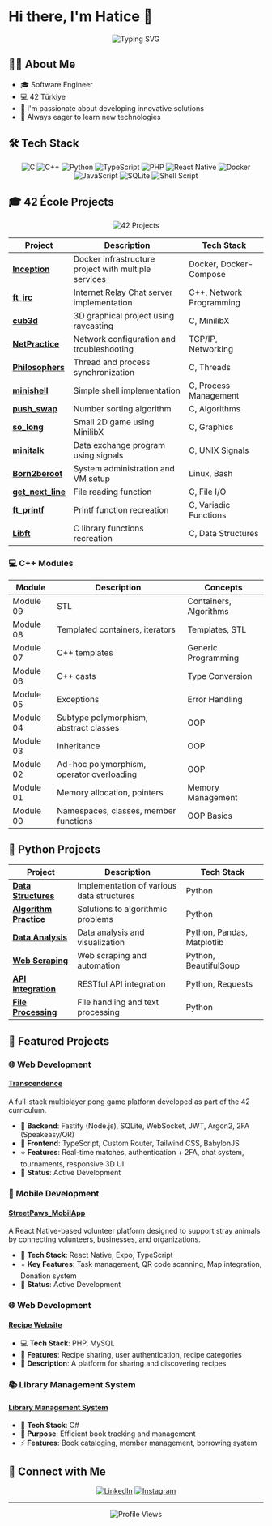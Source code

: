 # Hi there, I'm Hatice 👋

<div align="center">
  <img src="https://readme-typing-svg.herokuapp.com?font=Fira+Code&pause=1000&color=6B5FF7&center=true&vCenter=true&width=435&lines=Software+Engineering+Student;42+T%C3%BCrkiye+Student;Full+Stack+Developer" alt="Typing SVG" />
</div>

## 👩‍💻 About Me

- 🎓 Software Engineer
- 💻 42 Türkiye
- 🌱 I'm passionate about developing innovative solutions
- 🚀 Always eager to learn new technologies

## 🛠️ Tech Stack

<div align="center">
  
![C](https://img.shields.io/badge/c-%2300599C.svg?style=for-the-badge&logo=c&logoColor=white)
![C++](https://img.shields.io/badge/c++-%2300599C.svg?style=for-the-badge&logo=c%2B%2B&logoColor=white)
![Python](https://img.shields.io/badge/python-3670A0?style=for-the-badge&logo=python&logoColor=ffdd54)
![TypeScript](https://img.shields.io/badge/typescript-%23007ACC.svg?style=for-the-badge&logo=typescript&logoColor=white)
![PHP](https://img.shields.io/badge/php-%23777BB4.svg?style=for-the-badge&logo=php&logoColor=white)
![React Native](https://img.shields.io/badge/react_native-%2320232a.svg?style=for-the-badge&logo=react&logoColor=%2361DAFB)
![Docker](https://img.shields.io/badge/docker-%230db7ed.svg?style=for-the-badge&logo=docker&logoColor=white)
![JavaScript](https://img.shields.io/badge/javascript-%23323330.svg?style=for-the-badge&logo=javascript&logoColor=%23F7DF1E)
![SQLite](https://img.shields.io/badge/sqlite-%2307405e.svg?style=for-the-badge&logo=sqlite&logoColor=white)
![Shell Script](https://img.shields.io/badge/shell_script-%23121011.svg?style=for-the-badge&logo=gnu-bash&logoColor=white)

</div>


## 🎓 42 École Projects

<div align="center">
  <img src="https://img.shields.io/badge/42-Projects-00599C?style=for-the-badge&logo=42&logoColor=white" alt="42 Projects"/>
</div>

| Project | Description | Tech Stack |
|---------|-------------|------------|
| [**Inception**](https://github.com/ozkyhatice/Inception) | Docker infrastructure project with multiple services | Docker, Docker-Compose |
| [**ft_irc**](https://github.com/ozkyhatice/FT_IRC) | Internet Relay Chat server implementation | C++, Network Programming |
| [**cub3d**](https://github.com/ozkyhatice/cub3d) | 3D graphical project using raycasting | C, MinilibX |
| [**NetPractice**](https://github.com/ozkyhatice) | Network configuration and troubleshooting | TCP/IP, Networking |
| [**Philosophers**](https://github.com/ozkyhatice/philosophers) | Thread and process synchronization | C, Threads |
| [**minishell**](https://github.com/ozkyhatice/MINISHELL) | Simple shell implementation | C, Process Management |
| [**push_swap**](https://github.com/ozkyhatice) | Number sorting algorithm | C, Algorithms |
| [**so_long**](https://github.com/ozkyhatice) | Small 2D game using MinilibX | C, Graphics |
| [**minitalk**](https://github.com/ozkyhatice/minitalk) | Data exchange program using signals | C, UNIX Signals |
| [**Born2beroot**](https://github.com/ozkyhatice) | System administration and VM setup | Linux, Bash |
| [**get_next_line**](https://github.com/ozkyhatice/get_next_line) | File reading function | C, File I/O |
| [**ft_printf**](https://github.com/ozkyhatice/FT_PRINTF) | Printf function recreation | C, Variadic Functions |
| [**Libft**](https://github.com/ozkyhatice/_LIBFT_) | C library functions recreation | C, Data Structures |

### 💻 C++ Modules
| Module | Description | Concepts |
|--------|-------------|----------|
| Module 09 | STL | Containers, Algorithms |
| Module 08 | Templated containers, iterators | Templates, STL |
| Module 07 | C++ templates | Generic Programming |
| Module 06 | C++ casts | Type Conversion |
| Module 05 | Exceptions | Error Handling |
| Module 04 | Subtype polymorphism, abstract classes | OOP |
| Module 03 | Inheritance | OOP |
| Module 02 | Ad-hoc polymorphism, operator overloading | OOP |
| Module 01 | Memory allocation, pointers | Memory Management |
| Module 00 | Namespaces, classes, member functions | OOP Basics |

## 🐍 Python Projects
| Project | Description | Tech Stack |
|---------|-------------|------------|
| [**Data Structures**](https://github.com/ozkyhatice/_PYTHON_) | Implementation of various data structures | Python |
| [**Algorithm Practice**](https://github.com/ozkyhatice/_PYTHON_) | Solutions to algorithmic problems | Python |
| [**Data Analysis**](https://github.com/ozkyhatice/_PYTHON_) | Data analysis and visualization | Python, Pandas, Matplotlib |
| [**Web Scraping**](https://github.com/ozkyhatice/_PYTHON_) | Web scraping and automation | Python, BeautifulSoup |
| [**API Integration**](https://github.com/ozkyhatice/_PYTHON_) | RESTful API integration | Python, Requests |
| [**File Processing**](https://github.com/ozkyhatice/_PYTHON_) | File handling and text processing | Python |

## 🚀 Featured Projects

### 🌐 Web Development
#### [Transcendence](https://github.com/ozkyhatice/pong-game)
A full-stack multiplayer pong game platform developed as part of the 42 curriculum.  
- 🔧 **Backend**: Fastify (Node.js), SQLite, WebSocket, JWT, Argon2, 2FA (Speakeasy/QR)  
- 🎨 **Frontend**: TypeScript, Custom Router, Tailwind CSS, BabylonJS  
- ⭐ **Features**: Real-time matches, authentication + 2FA, chat system, tournaments, responsive 3D UI  
- 🎯 **Status**: Active Development

### 📱 Mobile Development
#### [StreetPaws_MobilApp](https://github.com/ozkyhatice/StreetPaws_MobilApp)
A React Native-based volunteer platform designed to support stray animals by connecting volunteers, businesses, and organizations.
- 🔧 **Tech Stack**: React Native, Expo, TypeScript
- ⭐ **Key Features**: Task management, QR code scanning, Map integration, Donation system
- 🎯 **Status**: Active Development

### 🌐 Web Development
#### [Recipe Website](https://github.com/ozkyhatice/recipe-website)
- 💻 **Tech Stack**: PHP, MySQL
- 🔑 **Features**: Recipe sharing, user authentication, recipe categories
- 📝 **Description**: A platform for sharing and discovering recipes

### 📚 Library Management System
#### [Library Management System](https://github.com/ozkyhatice/library_management_system)
- 🔧 **Tech Stack**: C#
- 🎯 **Purpose**: Efficient book tracking and management
- ⚡ **Features**: Book cataloging, member management, borrowing system

## 🤝 Connect with Me

<div align="center">
  
[![LinkedIn](https://img.shields.io/badge/linkedin-%230077B5.svg?style=for-the-badge&logo=linkedin&logoColor=white)](https://www.linkedin.com/in/ozkyhatice)
[![Instagram](https://img.shields.io/badge/Instagram-%23E4405F.svg?style=for-the-badge&logo=Instagram&logoColor=white)](https://www.instagram.com/ozky.hatice)

</div>

---

<div align="center">
  <img src="https://komarev.com/ghpvc/?username=ozkyhatice&color=blueviolet" alt="Profile Views" />
</div>
